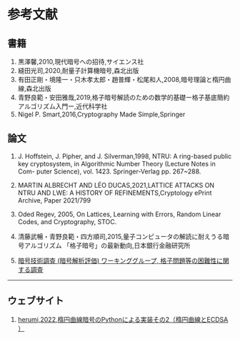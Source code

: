# 参考文献

## 書籍
1. 黒澤馨,2010,現代暗号への招待,サイエンス社
2. 縫田光司,2020,耐量子計算機暗号,森北出版
3. 有田正剛・境隆一・只木孝太郎・趙普輝・松尾和人,2008,暗号理論と楕円曲線,森北出版
4. 青野良範・安田雅哉,2019,格子暗号解読のための数学的基礎ー格子基底簡約アルゴリズム入門ー,近代科学社
5. Nigel P. Smart,2016,Cryptography Made Simple,Springer

## 論文
1. J. Hoffstein, J. Pipher, and J. Silverman,1998, NTRU: A ring-based public key
cryptosystem, in Algorithmic Number Theory (Lecture Notes in Com-
puter Science), vol. 1423. Springer-Verlag
pp. 267~288.

2. MARTIN ALBRECHT AND LÉO DUCAS,2021,LATTICE ATTACKS ON NTRU AND LWE:
A HISTORY OF REFINEMENTS,Cryptology ePrint Archive, Paper 2021/799

3.  Oded Regev, 2005, On Lattices, Learning with Errors, Random Linear Codes, and Cryptography, STOC. 

4. 清藤武暢・青野良範・四方順司,2015,量子コンピュータの解読に耐えうる暗号アルゴリズム
「格子暗号」の最新動向,日本銀行金融研究所 

5. [暗号技術調査 (暗号解析評価) ワーキンググループ, 格子問題等の困難性に関する調査](https://www.cryptrec.go.jp/exreport/cryptrec-ex-2404-2014.pdf)

---
## ウェブサイト
1. [herumi,2022,楕円曲線暗号のPythonによる実装その2（楕円曲線とECDSA ）](https://zenn.dev/herumi/articles/sd202203-ecc-2)
